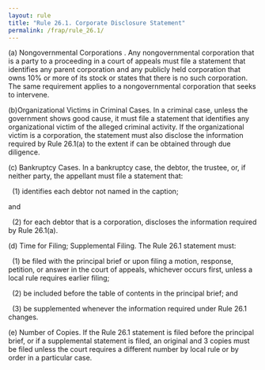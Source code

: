 ```yaml
---
layout: rule
title: "Rule 26.1. Corporate Disclosure Statement"
permalink: /frap/rule_26.1/
---
```


(a) Nongovernmental Corporations . Any nongovernmental corporation that is a party to a proceeding in a court of appeals must file a statement that identifies any parent corporation and any publicly held corporation that owns 10% or more of its stock or states that there is no such corporation. The same requirement applies to a nongovernmental corporation that seeks to intervene.


(b)Organizational Victims in Criminal Cases. In a criminal case, unless the government shows good cause, it must file a statement that identifies any organizational victim of the alleged criminal activity. If the organizational victim is a corporation, the statement must also disclose the information required by Rule 26.1(a) to the extent if can be obtained through due diligence.


(c) Bankruptcy Cases. In a bankruptcy case, the debtor, the trustee, or, if neither party, the appellant must file a statement that:


&nbsp;&nbsp;(1) identifies each debtor not named in the caption;


and


&nbsp;&nbsp;(2) for each debtor that is a corporation, discloses the information required by Rule 26.1(a).


(d) Time for Filing; Supplemental Filing. The Rule 26.1 statement must:


&nbsp;&nbsp;(1) be filed with the principal brief or upon filing a motion, response, petition, or answer in the court of appeals, whichever occurs first, unless a local rule requires earlier filing;


&nbsp;&nbsp;(2) be included before the table of contents in the principal brief; and


&nbsp;&nbsp;(3) be supplemented whenever the information required under Rule 26.1 changes.


(e) Number of Copies. If the Rule 26.1 statement is filed before the principal brief, or if a supplemental statement is filed,  an original and 3 copies must be filed unless the court requires a different number by local rule or by order in a particular case.
